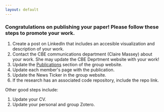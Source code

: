 ```yaml
---
layout: default
---
```


### Congratulations on publishing your paper! Please follow these steps to promote your work.

1. Create a post on LinkedIn that includes an accesible visualization and description of your work.
2. Contact the CBE communications department (Claire Massey) about your work. She may update the CBE Deprtment website with your work!
3. Update the [Publications](/publications/) section of the group website.
4. Update each member's page with the publication.
5. Update the News Ticker in the group website.
6. If the research has an associated code repository, include the repo link.

Other good steps include:
1. Update your CV.
2. Update your personal and group Zotero.
